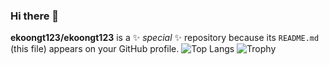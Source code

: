 ### Hi there 👋


**ekoongt123/ekoongt123** is a ✨ _special_ ✨ repository because its `README.md` (this file) appears on your GitHub profile.
![Top Langs](https://github-readme-stats.vercel.app/api/top-langs/?username=ekoongt123&layout=compact&theme=tokyonight)
![Trophy](https://github-profile-trophy.vercel.app/?username=ekoongt123&theme=onedark&column=3&margin-w=15&margin-h=15)
